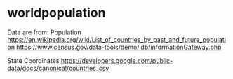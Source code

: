# worldpopulation

Data are from:
Population
https://en.wikipedia.org/wiki/List_of_countries_by_past_and_future_population
https://www.census.gov/data-tools/demo/idb/informationGateway.php

State Coordinates
https://developers.google.com/public-data/docs/canonical/countries_csv
